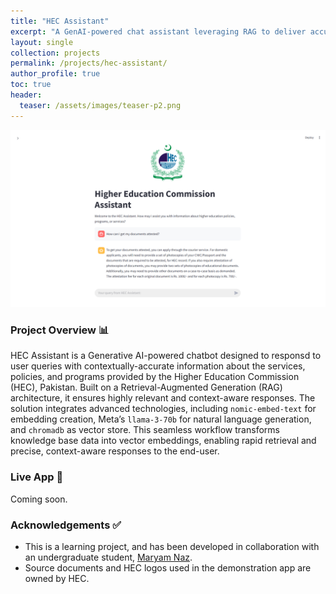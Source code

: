 ```yaml
---
title: "HEC Assistant"
excerpt: "A GenAI-powered chat assistant leveraging RAG to deliver accurate, context-aware answers about the services, policies, and programs of HEC Pakistan."
layout: single
collection: projects
permalink: /projects/hec-assistant/
author_profile: true
toc: true
header:
  teaser: /assets/images/teaser-p2.png
---
```


![HEC Assistant](/assets/images/teaser-p2.png)

### Project Overview 📊
HEC Assistant is a Generative AI-powered chatbot designed to responsd to user queries with contextually-accurate information about the services, policies, and programs provided by the Higher Education Commission (HEC), Pakistan. Built on a Retrieval-Augmented Generation (RAG) architecture, it ensures highly relevant and context-aware responses. The solution integrates advanced technologies, including `nomic-embed-text` for embedding creation, Meta’s `llama-3-70b` for natural language generation, and `chromadb` as vector store. This seamless workflow transforms knowledge base data into vector embeddings, enabling rapid retrieval and precise, context-aware responses to the end-user.

### Live App 🔗
Coming soon.

### Acknowledgements ✅
- This is a learning project, and has been developed in collaboration with an undergraduate student, [Maryam Naz](https://www.linkedin.com/in/maryam-naz-4350262b7/).
- Source documents and HEC logos used in the demonstration app are owned by HEC.